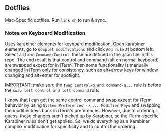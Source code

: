 ## Dotfiles

Mac-Specific dotfiles. Run `link.sh` to run & sync.


### Notes on Keyboard Modification

Uses karabiner elements for keyboard modification. Open karabiner elements, go to `Complet modifications` and click `Add rule` at bottom left. Select all from `Command/Control`, these are defined in the .json file in this repo. The end result is that control and command (alt on normal keyboard) are swapped except for in iTerm. Then some functionality is manually changed in iTerm only for consistency, such as alt+arrow keys for window changing and alt+enter for spotlight.

IMPORTANT: make sure the `swap control-q and command-q...` rule is before the `swap left control and left command` rule. 

I know that I can get the same control command swap execpt for iTerm behavior by using `System Preferences -> ... Modifier Keys` and swapping the modifier keys back in iTerm's preferences. However, due to ordering I guess, these changes aren't picked up by Karabiner, so the iTerm-specific Karabiner rules don't get applied. So, we do everything as a Karabiner complex modification for specificity and to control the ordering. 

